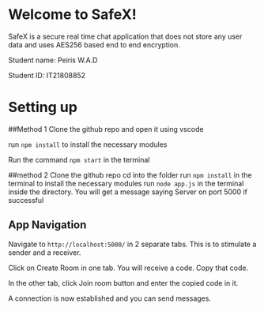 # Welcome to SafeX!

SafeX is a secure real time chat application that does not store any user data and uses AES256 based end to end encryption.

Student name: Peiris W.A.D

Student ID: IT21808852

# Setting up
##Method 1
Clone the github repo and open it using vscode

run `npm install`  to install the necessary modules

Run the command `npm start` in the terminal

##method 2
Clone the github repo
cd into the folder
run `npm install` in the terminal  to install the necessary modules 
run `node app.js`  in the terminal inside the directory.
You will get a message saying Server on port 5000 if successful

## App Navigation
Navigate to `http://localhost:5000/` in 2 separate tabs. This is to stimulate a sender and a receiver.

Click on Create Room in one tab. You will receive a code. Copy that code.

In the other tab, click Join room button and enter the copied code in it.

A connection is now established and you can send messages.
